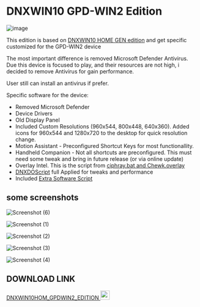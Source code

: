 # DNXWIN10 GPD-WIN2 Edition

![image](https://github.com/Deen0X/DNXWIN/assets/3720302/c295a2ee-4f85-4923-9e28-0f4252460baa)

This edition is based on [DNXWIN10 HOME GEN edition](https://github.com/Deen0X/DNXWIN/tree/main/BASE_GEN_EDITION) and get specific customized for the GPD-WIN2 device

The most important difference is removed Microsoft Defender Antivirus. Due this device is focused to play, and their resources are not high, i decided to remove Antivirus for gain performance.

User still can install an antivirus if prefer.

Specific software for the device:

- Removed Microsoft Defender
- Device Drivers
- Old Display Panel
- Included Custom Resolutions (960x544, 800x448, 640x360). Added icons for 960x544 and 1280x720 to the desktop for quick resolution change.
- Motion Assistant - Preconfigured Shortcut Keys for most functionallity.
- Handheld Companion - Not all shortcuts are preconfigured. This must need some tweak and bring in future release (or via online update)
- Overlay Intel. This is the script from [ciphray.bat and Chewk.overlay](https://discord.com/channels/243411108940087297/826965330965430272/832688561277894686)
- [DNXDOScript](https://github.com/Deen0X/DNXDOScript) full Applied for tweaks and performance
- Included [Extra Software Script](https://github.com/Deen0X/DNXExtraSoftware)

## some screenshots

![Screenshot (6)](https://github.com/Deen0X/DNXWIN/assets/3720302/9f970131-417b-4e1a-81b0-3d1eb617723f)

![Screenshot (1)](https://github.com/Deen0X/DNXWIN/assets/3720302/6416c177-c7d8-4291-a0ed-150c7f4642b1)

![Screenshot (2)](https://github.com/Deen0X/DNXWIN/assets/3720302/2ad8c04e-179a-4462-a0e8-bd1e2aa55568)

![Screenshot (3)](https://github.com/Deen0X/DNXWIN/assets/3720302/16c06162-6d57-4bb7-89d6-fdd940117271)

![Screenshot (4)](https://github.com/Deen0X/DNXWIN/assets/3720302/332b719b-0f63-4ddb-af27-6923fc193261)

## DOWNLOAD LINK

[DNXWIN10HOM_GPDWIN2_EDITION <img src="https://github.com/Deen0X/DNXWIN/assets/3720302/83d20043-648a-474f-800b-bf1d0be06424" width="24">](https://t.me/PCMasterRacePortable/665114/697688)
